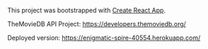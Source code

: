 This project was bootstrapped with [Create React App](https://github.com/facebookincubator/create-react-app).

TheMovieDB API Project: https://developers.themoviedb.org/

Deployed version: https://enigmatic-spire-40554.herokuapp.com/
